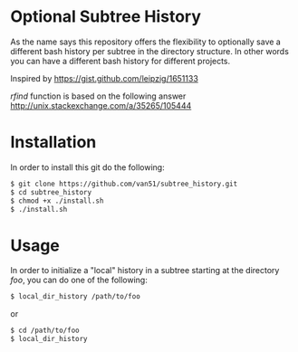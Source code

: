 # Optional Subtree History

As the name says this repository offers the flexibility to optionally save a different bash history per subtree in the directory structure.
In other words you can have a different bash history for different projects.

Inspired by https://gist.github.com/leipzig/1651133

*rfind* function is based on the following answer http://unix.stackexchange.com/a/35265/105444

# Installation

In order to install this git do the following:

```bash
$ git clone https://github.com/van51/subtree_history.git
$ cd subtree_history
$ chmod +x ./install.sh
$ ./install.sh
```

# Usage

In order to initialize a "local" history in a subtree starting at the directory *foo*, you can do one of the following:

```bash
$ local_dir_history /path/to/foo
```
or
```bash
$ cd /path/to/foo
$ local_dir_history
